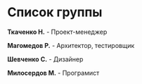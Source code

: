 ﻿# Список группы

**Ткаченко Н.** - Проект-менеджер

**Магомедов Р.** - Архитектор, тестировщик

**Шевченко С.** - Дизайнер

**Милосердов М.** - Програмист

